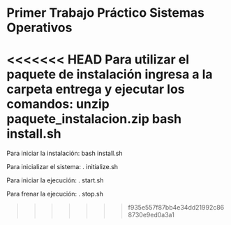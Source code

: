 # Primer Trabajo Práctico Sistemas Operativos

<<<<<<< HEAD
Para utilizar el paquete de instalación ingresa a la carpeta entrega y ejecutar los comandos:
unzip paquete_instalacion.zip
bash install.sh
=======
Para iniciar la instalación:
    bash install.sh

Para inicializar el sistema:
    . initialize.sh
    
Para iniciar la ejecución: 
    . start.sh

Para frenar la ejecución:
    . stop.sh
>>>>>>> f935e557f87bb4e34dd21992c868730e9ed0a3a1
